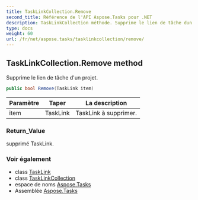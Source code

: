 ```yaml
---
title: TaskLinkCollection.Remove
second_title: Référence de l'API Aspose.Tasks pour .NET
description: TaskLinkCollection méthode. Supprime le lien de tâche dun projet.
type: docs
weight: 60
url: /fr/net/aspose.tasks/tasklinkcollection/remove/
---
```

## TaskLinkCollection.Remove method

Supprime le lien de tâche d'un projet.

```csharp
public bool Remove(TaskLink item)
```

| Paramètre | Taper | La description |
| --- | --- | --- |
| item | TaskLink | TaskLink à supprimer. |

### Return_Value

supprimé TaskLink.

### Voir également

* class [TaskLink](../../tasklink/)
* class [TaskLinkCollection](../)
* espace de noms [Aspose.Tasks](../../tasklinkcollection/)
* Assemblée [Aspose.Tasks](../../../)


